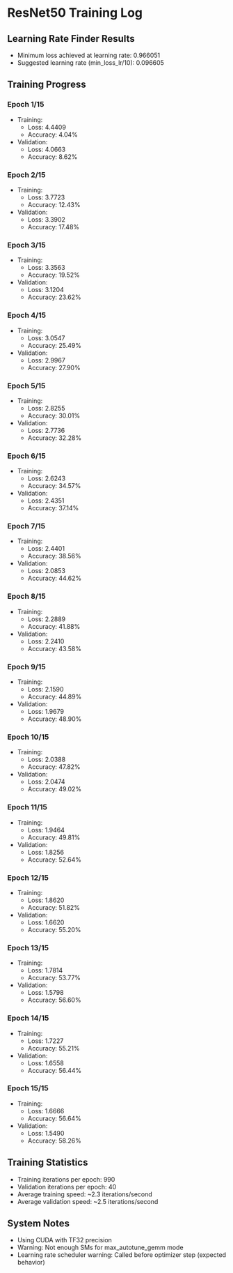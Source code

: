# ResNet50 Training Log

## Learning Rate Finder Results
- Minimum loss achieved at learning rate: 0.966051
- Suggested learning rate (min_loss_lr/10): 0.096605

## Training Progress

### Epoch 1/15
- Training:
  - Loss: 4.4409
  - Accuracy: 4.04%
- Validation:
  - Loss: 4.0663
  - Accuracy: 8.62%

### Epoch 2/15
- Training:
  - Loss: 3.7723
  - Accuracy: 12.43%
- Validation:
  - Loss: 3.3902
  - Accuracy: 17.48%

### Epoch 3/15
- Training:
  - Loss: 3.3563
  - Accuracy: 19.52%
- Validation:
  - Loss: 3.1204
  - Accuracy: 23.62%

### Epoch 4/15
- Training:
  - Loss: 3.0547
  - Accuracy: 25.49%
- Validation:
  - Loss: 2.9967
  - Accuracy: 27.90%

### Epoch 5/15
- Training:
  - Loss: 2.8255
  - Accuracy: 30.01%
- Validation:
  - Loss: 2.7736
  - Accuracy: 32.28%

### Epoch 6/15
- Training:
  - Loss: 2.6243
  - Accuracy: 34.57%
- Validation:
  - Loss: 2.4351
  - Accuracy: 37.14%

### Epoch 7/15
- Training:
  - Loss: 2.4401
  - Accuracy: 38.56%
- Validation:
  - Loss: 2.0853
  - Accuracy: 44.62%

### Epoch 8/15
- Training:
  - Loss: 2.2889
  - Accuracy: 41.88%
- Validation:
  - Loss: 2.2410
  - Accuracy: 43.58%

### Epoch 9/15
- Training:
  - Loss: 2.1590
  - Accuracy: 44.89%
- Validation:
  - Loss: 1.9679
  - Accuracy: 48.90%

### Epoch 10/15
- Training:
  - Loss: 2.0388
  - Accuracy: 47.82%
- Validation:
  - Loss: 2.0474
  - Accuracy: 49.02%

### Epoch 11/15
- Training:
  - Loss: 1.9464
  - Accuracy: 49.81%
- Validation:
  - Loss: 1.8256
  - Accuracy: 52.64%

### Epoch 12/15
- Training:
  - Loss: 1.8620
  - Accuracy: 51.82%
- Validation:
  - Loss: 1.6620
  - Accuracy: 55.20%

### Epoch 13/15
- Training:
  - Loss: 1.7814
  - Accuracy: 53.77%
- Validation:
  - Loss: 1.5798
  - Accuracy: 56.60%

### Epoch 14/15
- Training:
  - Loss: 1.7227
  - Accuracy: 55.21%
- Validation:
  - Loss: 1.6558
  - Accuracy: 56.44%

### Epoch 15/15
- Training:
  - Loss: 1.6666
  - Accuracy: 56.64%
- Validation:
  - Loss: 1.5490
  - Accuracy: 58.26%

## Training Statistics
- Training iterations per epoch: 990
- Validation iterations per epoch: 40
- Average training speed: ~2.3 iterations/second
- Average validation speed: ~2.5 iterations/second

## System Notes
- Using CUDA with TF32 precision
- Warning: Not enough SMs for max_autotune_gemm mode
- Learning rate scheduler warning: Called before optimizer step (expected behavior)
